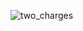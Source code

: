 ![two_charges](https://github.com/nathnascimentto2/eletromag/blob/a58cca6cc0f95456fabbebea6d75ee87cb0261be/results/two_charges_field.gif)
